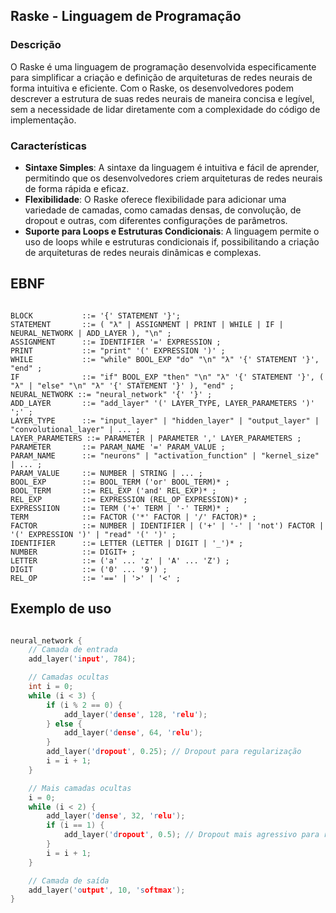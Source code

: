 ## Raske - Linguagem de Programação

### Descrição

O Raske é uma linguagem de programação desenvolvida especificamente para simplificar a criação e definição de arquiteturas de redes neurais de forma intuitiva e eficiente. Com o Raske, os desenvolvedores podem descrever a estrutura de suas redes neurais de maneira concisa e legível, sem a necessidade de lidar diretamente com a complexidade do código de implementação.

### Características

- **Sintaxe Simples**: A sintaxe da linguagem é intuitiva e fácil de aprender, permitindo que os desenvolvedores criem arquiteturas de redes neurais de forma rápida e eficaz.
- **Flexibilidade**: O Raske oferece flexibilidade para adicionar uma variedade de camadas, como camadas densas, de convolução, de dropout e outras, com diferentes configurações de parâmetros.
- **Suporte para Loops e Estruturas Condicionais**: A linguagem permite o uso de loops while e estruturas condicionais if, possibilitando a criação de arquiteturas de redes neurais dinâmicas e complexas.

## EBNF

```ebnf

BLOCK           ::= '{' STATEMENT '}';
STATEMENT       ::= ( "λ" | ASSIGNMENT | PRINT | WHILE | IF | NEURAL_NETWORK | ADD_LAYER ), "\n" ;
ASSIGNMENT      ::= IDENTIFIER '=' EXPRESSION ;
PRINT           ::= "print" '(' EXPRESSION ')' ;
WHILE           ::= "while" BOOL_EXP "do" "\n" "λ" '{' STATEMENT '}', "end" ;
IF              ::= "if" BOOL_EXP "then" "\n" "λ" '{' STATEMENT '}', ( "λ" | "else" "\n" "λ" '{' STATEMENT '}' ), "end" ;
NEURAL_NETWORK ::= "neural_network" '{' '}' ;
ADD_LAYER       ::= "add_layer" '(' LAYER_TYPE, LAYER_PARAMETERS ')' ';' ;
LAYER_TYPE      ::= "input_layer" | "hidden_layer" | "output_layer" | "convolutional_layer" | ... ;
LAYER_PARAMETERS ::= PARAMETER | PARAMETER ',' LAYER_PARAMETERS ;
PARAMETER       ::= PARAM_NAME '=' PARAM_VALUE ;
PARAM_NAME      ::= "neurons" | "activation_function" | "kernel_size" | ... ;
PARAM_VALUE     ::= NUMBER | STRING | ... ;
BOOL_EXP        ::= BOOL_TERM ('or' BOOL_TERM)* ;
BOOL_TERM       ::= REL_EXP ('and' REL_EXP)* ;
REL_EXP         ::= EXPRESSION (REL_OP EXPRESSION)* ;
EXPRESSIION     ::= TERM ('+' TERM | '-' TERM)* ;
TERM            ::= FACTOR ('*' FACTOR | '/' FACTOR)* ;
FACTOR          ::= NUMBER | IDENTIFIER | ('+' | '-' | 'not') FACTOR | '(' EXPRESSION ')' | "read" '(' ')' ;
IDENTIFIER      ::= LETTER (LETTER | DIGIT | '_')* ;
NUMBER          ::= DIGIT+ ;
LETTER          ::= ('a' ... 'z' | 'A' ... 'Z') ;
DIGIT           ::= ('0' ... '9') ;
REL_OP          ::= '==' | '>' | '<' ;

```

## Exemplo de uso

```C

neural_network {
    // Camada de entrada
    add_layer('input', 784);

    // Camadas ocultas
    int i = 0;
    while (i < 3) {
        if (i % 2 == 0) {
            add_layer('dense', 128, 'relu');
        } else {
            add_layer('dense', 64, 'relu');
        }
        add_layer('dropout', 0.25); // Dropout para regularização
        i = i + 1;
    }

    // Mais camadas ocultas
    i = 0;
    while (i < 2) {
        add_layer('dense', 32, 'relu');
        if (i == 1) {
            add_layer('dropout', 0.5); // Dropout mais agressivo para regularização
        }
        i = i + 1;
    }

    // Camada de saída
    add_layer('output', 10, 'softmax');
}




```